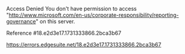 Access Denied
You don't have permission to access "http://www.microsoft.com/en-us/corporate-responsibility/reporting-governance" on this server.

Reference #18.e2d3e17.1731333866.2bca3b67

https://errors.edgesuite.net/18.e2d3e17.1731333866.2bca3b67